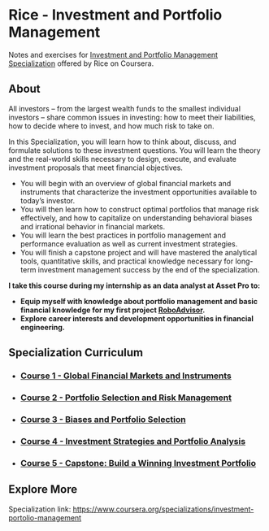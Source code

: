 # Rice - Investment and Portfolio Management
Notes and exercises for [Investment and Portfolio Management Specialization](https://www.coursera.org/specializations/investment-portolio-management) offered by Rice on Coursera.

## About

All investors – from the largest wealth funds to the smallest individual investors – share common issues in investing: how to meet their liabilities, how to decide where to invest, and how much risk to take on. 

In this Specialization, you will learn how to think about, discuss, and formulate solutions to these investment questions. You will learn the theory and the real-world skills necessary to design, execute, and evaluate investment proposals that meet financial objectives. 
+ You will begin with an overview of global financial markets and instruments that characterize the investment opportunities available to today’s investor. 
+ You will then learn how to construct optimal portfolios that manage risk effectively, and how to capitalize on understanding behavioral biases and irrational behavior in financial markets. 
+ You will learn the best practices in portfolio management and performance evaluation as well as current investment strategies. 
+ You will finish a capstone project and will have mastered the analytical tools, quantitative skills, and practical knowledge necessary for long-term investment management success by the end of the specialization.

**I take this course during my internship as an data analyst at Asset Pro to:**
+ **Equip myself with knowledge about portfolio management and basic financial knowledge for my first project [RoboAdvisor](https://github.com/PeterQiu0516/RoboAdvisor).**
+ **Explore career interests and development opportunities in financial engineering.**

## Specialization Curriculum

+ ### [Course 1 - Global Financial Markets and Instruments](https://github.com/PeterQiu0516/Rice-Investment-and-Portfolio-Management/tree/master/Course%201%20-%20Global%20Financial%20Markets%20and%20Instruments)
+ ### [Course 2 - Portfolio Selection and Risk Management](https://github.com/PeterQiu0516/Rice-Investment-and-Portfolio-Management/tree/master/Course%202%20-%20Portfolio%20Selection%20and%20Risk%20Management)
+ ### [Course 3 - Biases and Portfolio Selection]()
+ ### [Course 4 - Investment Strategies and Portfolio Analysis]()
+ ### [Course 5 - Capstone: Build a Winning Investment Portfolio]()

## Explore More
Specialization link: https://www.coursera.org/specializations/investment-portolio-management
